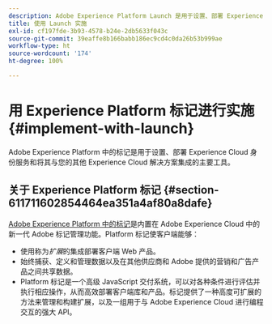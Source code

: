```yaml
---
description: Adobe Experience Platform Launch 是用于设置、部署 Experience Cloud 身份服务，并将其与其他 Experience Cloud 解决方案集成的主要工具。
title: 使用 Launch 实施
exl-id: cf197fde-3b93-4578-b24e-2db5633f043c
source-git-commit: 39eaffe8b166babb186ec9cd4c0da26b53b999ae
workflow-type: ht
source-wordcount: '174'
ht-degree: 100%

---
```


# 用 Experience Platform 标记进行实施{#implement-with-launch}

Adobe Experience Platform 中的标记是用于设置、部署 Experience Cloud 身份服务和将其与您的其他 Experience Cloud 解决方案集成的主要工具。

## 关于 Experience Platform 标记 {#section-611711602854464ea351a4af80a8dafe}

[Adobe Experience Platform 中的标记](https://experienceleague.adobe.com/docs/experience-platform/tags/home.html?lang=en)是内置在 Adobe Experience Cloud 中的新一代 Adobe 标记管理功能。Platform 标记使客户端能够：

* 使用称为&#x200B;_扩展_&#x200B;的集成部署客户端 Web 产品。
* 始终捕获、定义和管理数据以及在其他供应商和 Adobe 提供的营销和广告产品之间共享数据。
* Platform 标记是一个高级 JavaScript 交付系统，可以对各种条件进行评估并执行相应操作，从而高效部署客户端库和产品。标记提供了一种高度可扩展的方法来管理和构建扩展，以及一组用于与 Adobe Experience Cloud 进行编程交互的强大 API。
